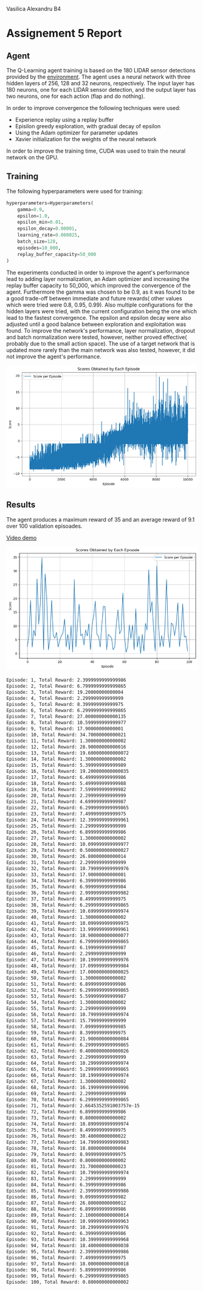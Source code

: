 Vasilica Alexandru B4

# Assignement 5 Report

## Agent

The Q-Learning agent training is based on the 180 LIDAR sensor detections provided by the [environment](https://pypi.org/project/flappy-bird-gymnasium/). The agent uses a neural network with three hidden layers of 256, 128 and 32 neurons, respectively. The input layer has 180 neurons, one for each LIDAR sensor detection, and the output layer has two neurons, one for each action (flap and do nothing).

In order to improve convergence the following techniques were used:

- Experience replay using a replay buffer
- Episilon greedy exploration, with gradual decay of epsilon
- Using the Adam optimizer for parameter updates
- Xavier initialization for the weights of the neural network

In order to improve the training time, CUDA was used to train the neural network on the GPU.

## Training

The following hyperparameters were used for training:

```python
hyperparameters=Hyperparameters(
    gamma=0.9,
    epsilon=1.0,
    epsilon_min=0.01,
    epsilon_decay=0.00001,
    learning_rate=0.000025,
    batch_size=128,
    episodes=10_000,
    replay_buffer_capacity=50_000
)
```

The experiments conducted in order to improve the agent's performance lead to adding layer normalization, an Adam optimizer and increasing the replay buffer capacity to 50_000, which improved the convergence of the agent. Furthermore the gamma was chosen to be 0.9, as it was found to be a good trade-off between immediate and future rewards( other values which were tried were 0.8, 0.95, 0.99). Also multiple configurations for the hidden layers were tried, with the current configuration being the one which lead to the fastest convergence. The epsilon and epsilon decay were also adjusted until a good balance between exploration and exploitation was found. To improve the network's performance, layer normalization, dropout and batch normalization were tested, however, neither proved effective( probably due to the small action space). The use of a target network that is updated more rarely than the main network was also tested, however, it did not improve the agent's performance.

![Training Graph](plots/score_plot_best_5.png)

## Results

The agent produces a maximum reward of 35 and an average reward of 9.1 over 100 validation episoades.

[Video demo](https://youtu.be/X5K9OgQFHvQ)

![Validation Graph](plots/agent_3_demo.png)

```csv
Episode: 1, Total Reward: 2.3999999999999986
Episode: 2, Total Reward: 6.7999999999999865
Episode: 3, Total Reward: 19.20000000000004
Episode: 4, Total Reward: 2.299999999999999
Episode: 5, Total Reward: 8.399999999999975
Episode: 6, Total Reward: 6.2999999999999865
Episode: 7, Total Reward: 27.000000000000135
Episode: 8, Total Reward: 10.599999999999977
Episode: 9, Total Reward: 17.90000000000001
Episode: 10, Total Reward: 34.70000000000021
Episode: 11, Total Reward: 1.300000000000002
Episode: 12, Total Reward: 28.90000000000016
Episode: 13, Total Reward: 19.600000000000072
Episode: 14, Total Reward: 1.300000000000002
Episode: 15, Total Reward: 5.399999999999989
Episode: 16, Total Reward: 19.200000000000035
Episode: 17, Total Reward: 6.499999999999986
Episode: 18, Total Reward: 5.499999999999988
Episode: 19, Total Reward: 7.599999999999982
Episode: 20, Total Reward: 2.299999999999999
Episode: 21, Total Reward: 4.699999999999987
Episode: 22, Total Reward: 6.2999999999999865
Episode: 23, Total Reward: 7.499999999999975
Episode: 24, Total Reward: 12.399999999999961
Episode: 25, Total Reward: 2.299999999999999
Episode: 26, Total Reward: 6.899999999999986
Episode: 27, Total Reward: 1.300000000000002
Episode: 28, Total Reward: 10.099999999999977
Episode: 29, Total Reward: 0.5000000000000027
Episode: 30, Total Reward: 26.80000000000014
Episode: 31, Total Reward: 2.299999999999999
Episode: 32, Total Reward: 10.799999999999976
Episode: 33, Total Reward: 17.90000000000001
Episode: 34, Total Reward: 6.399999999999986
Episode: 35, Total Reward: 6.999999999999984
Episode: 36, Total Reward: 2.9999999999999982
Episode: 37, Total Reward: 8.499999999999975
Episode: 38, Total Reward: 6.2999999999999865
Episode: 39, Total Reward: 10.699999999999974
Episode: 40, Total Reward: 1.300000000000002
Episode: 41, Total Reward: 10.099999999999975
Episode: 42, Total Reward: 13.999999999999961
Episode: 43, Total Reward: 18.900000000000077
Episode: 44, Total Reward: 6.7999999999999865
Episode: 45, Total Reward: 6.199999999999987
Episode: 46, Total Reward: 2.299999999999999
Episode: 47, Total Reward: 10.199999999999976
Episode: 48, Total Reward: 17.099999999999984
Episode: 49, Total Reward: 17.000000000000025
Episode: 50, Total Reward: 1.300000000000002
Episode: 51, Total Reward: 6.899999999999986
Episode: 52, Total Reward: 6.2999999999999865
Episode: 53, Total Reward: 5.599999999999987
Episode: 54, Total Reward: 1.300000000000002
Episode: 55, Total Reward: 2.299999999999999
Episode: 56, Total Reward: 10.799999999999974
Episode: 57, Total Reward: 15.79999999999999
Episode: 58, Total Reward: 7.099999999999985
Episode: 59, Total Reward: 8.399999999999975
Episode: 60, Total Reward: 21.900000000000084
Episode: 61, Total Reward: 6.2999999999999865
Episode: 62, Total Reward: 0.4000000000000026
Episode: 63, Total Reward: 2.299999999999999
Episode: 64, Total Reward: 10.299999999999974
Episode: 65, Total Reward: 5.2999999999999865
Episode: 66, Total Reward: 10.199999999999974
Episode: 67, Total Reward: 1.300000000000002
Episode: 68, Total Reward: 16.199999999999996
Episode: 69, Total Reward: 2.299999999999999
Episode: 70, Total Reward: 6.2999999999999865
Episode: 71, Total Reward: 2.6645352591003757e-15
Episode: 72, Total Reward: 6.899999999999986
Episode: 73, Total Reward: 0.800000000000002
Episode: 74, Total Reward: 10.899999999999974
Episode: 75, Total Reward: 8.499999999999975
Episode: 76, Total Reward: 30.40000000000022
Episode: 77, Total Reward: 14.799999999999983
Episode: 78, Total Reward: 18.80000000000004
Episode: 79, Total Reward: 8.999999999999975
Episode: 80, Total Reward: 0.800000000000002
Episode: 81, Total Reward: 31.70000000000023
Episode: 82, Total Reward: 10.799999999999974
Episode: 83, Total Reward: 2.299999999999999
Episode: 84, Total Reward: 6.399999999999986
Episode: 85, Total Reward: 2.3999999999999986
Episode: 86, Total Reward: 9.099999999999982
Episode: 87, Total Reward: 26.80000000000012
Episode: 88, Total Reward: 6.899999999999986
Episode: 89, Total Reward: 2.1000000000000014
Episode: 90, Total Reward: 10.999999999999963
Episode: 91, Total Reward: 10.299999999999976
Episode: 92, Total Reward: 6.399999999999986
Episode: 93, Total Reward: 10.399999999999968
Episode: 94, Total Reward: 18.400000000000038
Episode: 95, Total Reward: 2.3999999999999986
Episode: 96, Total Reward: 7.499999999999975
Episode: 97, Total Reward: 18.000000000000018
Episode: 98, Total Reward: 5.899999999999986
Episode: 99, Total Reward: 6.2999999999999865
Episode: 100, Total Reward: 0.800000000000002

```
